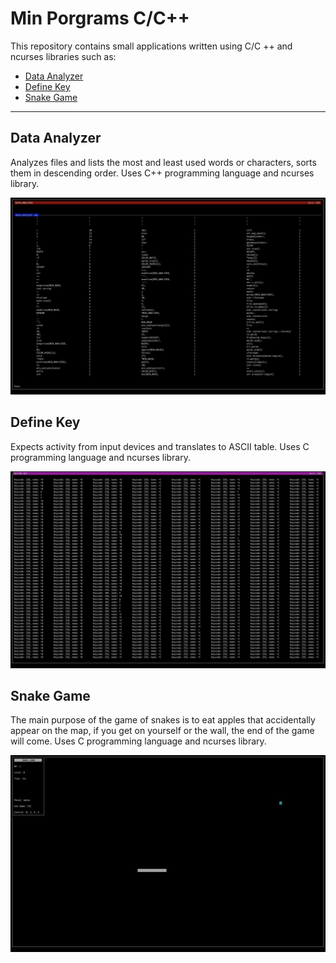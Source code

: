 # Min Porgrams C/C++

This repository contains small applications written using C/C ++ and ncurses libraries such as:

- [Data Analyzer](#data-analyzer)
- [Define Key](#define-key)
- [Snake Game](#snake-game)

------------

## Data Analyzer

Analyzes files and lists the most and least used words or characters, sorts them in descending order. Uses C++ programming language and ncurses library.

![](data_analyzer/data_analyzer.png)

## Define Key

Expects activity from input devices and translates to ASCII table. Uses C programming language and ncurses library.

![](define_key/define_key.png)

## Snake Game

The main purpose of the game of snakes is to eat apples that accidentally appear on the map, if you get on yourself or the wall, the end of the game will come. Uses C programming language and ncurses library.

![](snake_game/snake_game.png)
